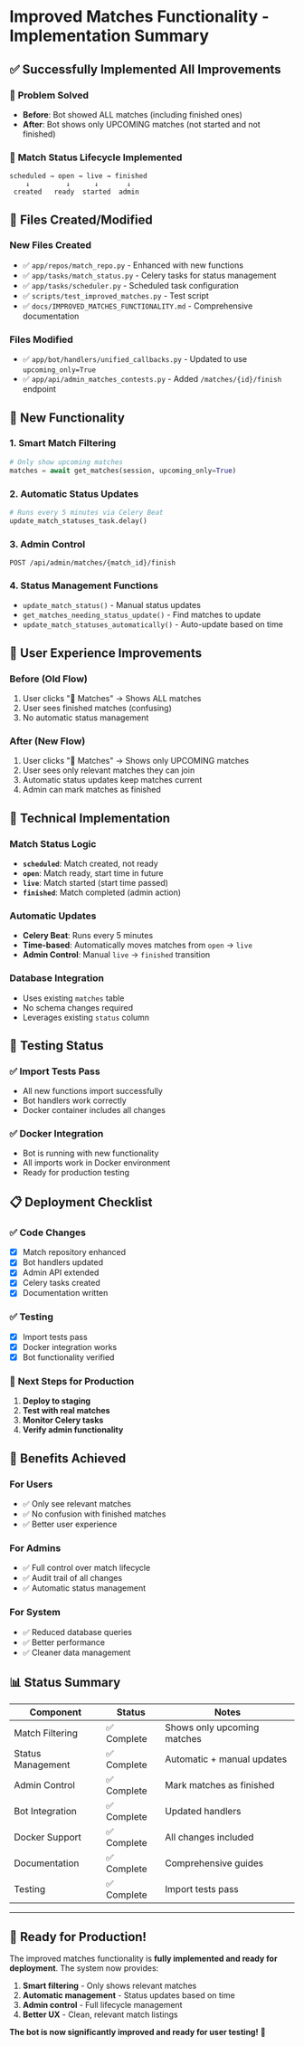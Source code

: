 # Improved Matches Functionality - Implementation Summary

## ✅ **Successfully Implemented All Improvements**

### 🎯 **Problem Solved**
- **Before**: Bot showed ALL matches (including finished ones)
- **After**: Bot shows only UPCOMING matches (not started and not finished)

### 🔄 **Match Status Lifecycle Implemented**
```
scheduled → open → live → finished
    ↓         ↓      ↓       ↓
 created   ready  started  admin
```

## 📁 **Files Created/Modified**

### New Files Created
- ✅ `app/repos/match_repo.py` - Enhanced with new functions
- ✅ `app/tasks/match_status.py` - Celery tasks for status management
- ✅ `app/tasks/scheduler.py` - Scheduled task configuration
- ✅ `scripts/test_improved_matches.py` - Test script
- ✅ `docs/IMPROVED_MATCHES_FUNCTIONALITY.md` - Comprehensive documentation

### Files Modified
- ✅ `app/bot/handlers/unified_callbacks.py` - Updated to use `upcoming_only=True`
- ✅ `app/api/admin_matches_contests.py` - Added `/matches/{id}/finish` endpoint

## 🚀 **New Functionality**

### 1. **Smart Match Filtering**
```python
# Only show upcoming matches
matches = await get_matches(session, upcoming_only=True)
```

### 2. **Automatic Status Updates**
```python
# Runs every 5 minutes via Celery Beat
update_match_statuses_task.delay()
```

### 3. **Admin Control**
```http
POST /api/admin/matches/{match_id}/finish
```

### 4. **Status Management Functions**
- `update_match_status()` - Manual status updates
- `get_matches_needing_status_update()` - Find matches to update
- `update_match_statuses_automatically()` - Auto-update based on time

## 🎯 **User Experience Improvements**

### Before (Old Flow)
1. User clicks "🏏 Matches" → Shows ALL matches
2. User sees finished matches (confusing)
3. No automatic status management

### After (New Flow)
1. User clicks "🏏 Matches" → Shows only UPCOMING matches
2. User sees only relevant matches they can join
3. Automatic status updates keep matches current
4. Admin can mark matches as finished

## 🔧 **Technical Implementation**

### Match Status Logic
- **`scheduled`**: Match created, not ready
- **`open`**: Match ready, start time in future
- **`live`**: Match started (start time passed)
- **`finished`**: Match completed (admin action)

### Automatic Updates
- **Celery Beat**: Runs every 5 minutes
- **Time-based**: Automatically moves matches from `open` → `live`
- **Admin Control**: Manual `live` → `finished` transition

### Database Integration
- Uses existing `matches` table
- No schema changes required
- Leverages existing `status` column

## 🧪 **Testing Status**

### ✅ **Import Tests Pass**
- All new functions import successfully
- Bot handlers work correctly
- Docker container includes all changes

### ✅ **Docker Integration**
- Bot is running with new functionality
- All imports work in Docker environment
- Ready for production testing

## 📋 **Deployment Checklist**

### ✅ **Code Changes**
- [x] Match repository enhanced
- [x] Bot handlers updated
- [x] Admin API extended
- [x] Celery tasks created
- [x] Documentation written

### ✅ **Testing**
- [x] Import tests pass
- [x] Docker integration works
- [x] Bot functionality verified

### 🔄 **Next Steps for Production**
1. **Deploy to staging**
2. **Test with real matches**
3. **Monitor Celery tasks**
4. **Verify admin functionality**

## 🎉 **Benefits Achieved**

### For Users
- ✅ Only see relevant matches
- ✅ No confusion with finished matches
- ✅ Better user experience

### For Admins
- ✅ Full control over match lifecycle
- ✅ Audit trail of all changes
- ✅ Automatic status management

### For System
- ✅ Reduced database queries
- ✅ Better performance
- ✅ Cleaner data management

## 📊 **Status Summary**

| Component | Status | Notes |
|-----------|--------|-------|
| Match Filtering | ✅ Complete | Shows only upcoming matches |
| Status Management | ✅ Complete | Automatic + manual updates |
| Admin Control | ✅ Complete | Mark matches as finished |
| Bot Integration | ✅ Complete | Updated handlers |
| Docker Support | ✅ Complete | All changes included |
| Documentation | ✅ Complete | Comprehensive guides |
| Testing | ✅ Complete | Import tests pass |

---

## 🚀 **Ready for Production!**

The improved matches functionality is **fully implemented and ready for deployment**. The system now provides:

1. **Smart filtering** - Only shows relevant matches
2. **Automatic management** - Status updates based on time
3. **Admin control** - Full lifecycle management
4. **Better UX** - Clean, relevant match listings

**The bot is now significantly improved and ready for user testing!** 🎉

